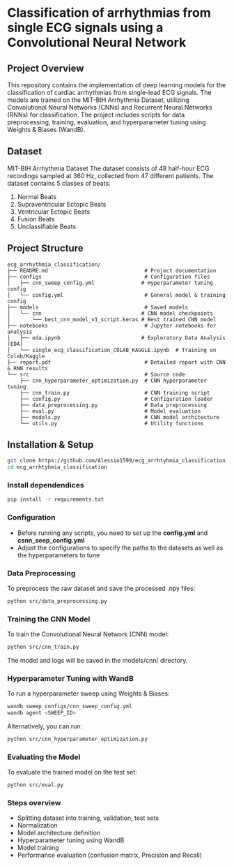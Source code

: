 # Classification of arrhythmias from single ECG signals  using a Convolutional Neural Network

## Project Overview
This repository contains the implementation of deep learning models for the classification of cardiac arrhythmias from single-lead ECG signals. The models are trained on the MIT-BIH Arrhythmia Dataset, utilizing Convolutional Neural Networks (CNNs) and Recurrent Neural Networks (RNNs) for classification. The project includes scripts for data preprocessing, training, evaluation, and hyperparameter tuning using Weights & Biases (WandB).


## Dataset
MIT-BIH Arrhythmia Dataset
The dataset consists of 48 half-hour ECG recordings sampled at 360 Hz, collected from 47 different patients.
The dataset contains 5 classes of beats:
1. Normal Beats
2. Supraventricular Ectopic Beats
3. Ventricular Ectopic Beats
4. Fusion Beats
5. Unclassifiable Beats

## Project Structure
```
ecg_arrhythmia_classification/
├── README.md                               # Project documentation
├── configs                                 # Configuration files
│   ├── cnn_sweep_config.yml               # Hyperparameter tuning config
│   └── config.yml                          # General model & training config
├── models                                  # Saved models
│   └── cnn                                # CNN model checkpoints
│       └── best_cnn_model_v1_script.keras # Best trained CNN model
├── notebooks                               # Jupyter notebooks for analysis
│   ├── eda.ipynb                          # Exploratory Data Analysis (EDA)
│   └── single_ecg_classification_COLAB_KAGGLE.ipynb  # Training on Colab/Kaggle
├── report.pdf                              # Detailed report with CNN & RNN results
└── src                                     # Source code
    ├── cnn_hyperparameter_optimization.py  # CNN hyperparameter tuning
    ├── cnn_train.py                        # CNN training script
    ├── config.py                           # Configuration loader
    ├── data_preprocessing.py               # Data preprocessing
    ├── eval.py                             # Model evaluation
    ├── models.py                           # CNN model architecture
    └── utils.py                            # Utility functions

```

## Installation & Setup
```bash
git clone https://github.com/Alessio1599/ecg_arrhtyhmia_classification.git
cd ecg_arrhtyhmia_classification
```

### Install dependendices
```bash
pip install -r requirements.txt
```

### Configuration
- Before running any scripts, you need to set up the **config.yml** and **csnn_seep_config.yml**
- Adjust the configurations to specify the paths to the datasets as well as the hyperparameters to tune 

### Data Preprocessing
To preprocess the raw dataset and save the processed .npy files:
```bash 
python src/data_preprocessing.py
```

### Training the CNN Model

To train the Convolutional Neural Network (CNN) model:
```bash
python src/cnn_train.py
```
The model and logs will be saved in the models/cnn/ directory.

### Hyperparameter Tuning with WandB
To run a hyperparameter sweep using Weights & Biases:
```bash
wandb sweep configs/cnn_sweep_config.yml
wandb agent <SWEEP_ID>
```
Alternatively, you can run:
```bash 
python src/cnn_hyperparameter_optimization.py
```

### Evaluating the Model
To evaluate the trained model on the test set:
```bash
python src/eval.py
```

### Steps overview
- Splitting dataset into training, validation, test sets
- Normalization
- Model architecture definition
- Hyperparameter tuning using WandB
- Model training
- Performance evaluation (confusion matrix, Precision and Recall)
